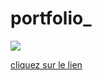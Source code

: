 # portfolio_
![](https://user-images.githubusercontent.com/47861630/202876396-f5b5809b-d925-4e98-99c5-9de6fd9727f1.png">
)

[cliquez sur le lien](https://rahmahamdi.github.io/portfolio_/)
